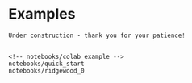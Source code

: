# Examples

<!-- a gallery of case studies, linking python notebooks and blog posts -->

```{warning}
Under construction - thank you for your patience!
```

```{nbgallery}

<!-- notebooks/colab_example -->
notebooks/quick_start
notebooks/ridgewood_0
```